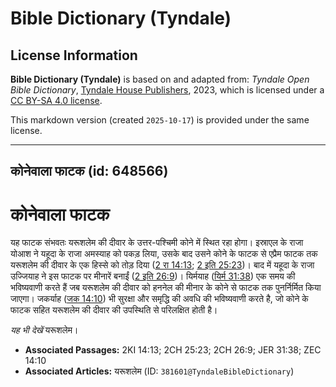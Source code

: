 # Bible Dictionary (Tyndale)

## License Information

**Bible Dictionary (Tyndale)** is based on and adapted from: _Tyndale Open Bible Dictionary_, [Tyndale House Publishers](https://tyndaleopenresources.com/), 2023, which is licensed under a [CC BY-SA 4.0 license](https://creativecommons.org/licenses/by-sa/4.0/legalcode.en).

This markdown version (created `2025-10-17`) is provided under the same license.



--------------------------------

## कोनेवाला फाटक (id: 648566)

कोनेवाला फाटक
=============

यह फाटक संभवतः यरूशलेम की दीवार के उत्तर\-पश्चिमी कोने में स्थित रहा होगा। इस्राएल के राजा योआश ने यहूदा के राजा अमस्याह को पकड़ लिया, उसके बाद उसने कोने के फाटक से एप्रैम फाटक तक यरूशलेम की दीवार के एक हिस्से को तोड़ दिया ([2 रा 14:13](https://ref.ly/2Kgs14:13); [2 इति 25:23](https://ref.ly/2Chr25:23))। बाद में यहूदा के राजा उज्जियाह ने इस फाटक पर मीनारें बनाईं ([2 इति 26:9](https://ref.ly/2Chr26:9))। यिर्मयाह ([यिर्म 31:38](https://ref.ly/Jer31:38)) एक समय की भविष्यवाणी करते हैं जब यरूशलेम की दीवार को हननेल की मीनार के कोने से फाटक तक पुनर्निर्मित किया जाएगा। जकर्याह ([जक 14:10](https://ref.ly/Zech14:10)) भी सुरक्षा और समृद्धि की अवधि की भविष्यवाणी करते है, जो कोने के फाटक सहित यरूशलेम की दीवार की उपस्थिति से परिलक्षित होती है।

*यह भी देखें* यरूशलेम।

* **Associated Passages:** 2KI 14:13; 2CH 25:23; 2CH 26:9; JER 31:38; ZEC 14:10
* **Associated Articles:** यरूशलेम (ID: `381601@TyndaleBibleDictionary`)

